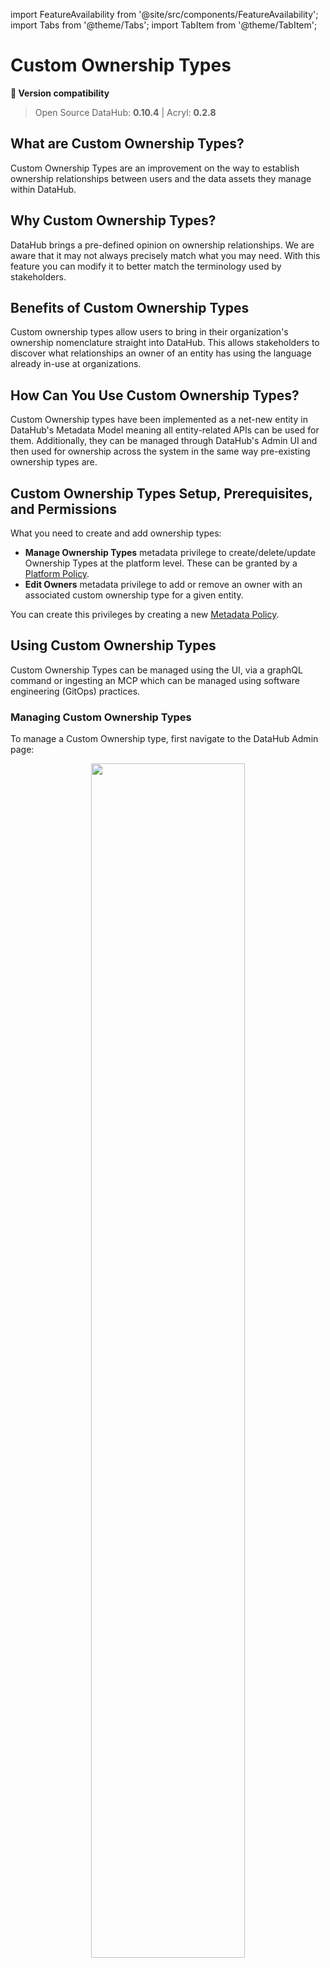 import FeatureAvailability from '@site/src/components/FeatureAvailability';
import Tabs from '@theme/Tabs';
import TabItem from '@theme/TabItem';

# Custom Ownership Types

<FeatureAvailability/>

**🤝 Version compatibility**
> Open Source DataHub: **0.10.4** | Acryl: **0.2.8**

## What are Custom Ownership Types?
Custom Ownership Types are an improvement on the way to establish ownership relationships between users and the data assets they manage within DataHub.

## Why Custom Ownership Types?
DataHub brings a pre-defined opinion on ownership relationships. We are aware that it may not always precisely match what you may need. 
With this feature you can modify it to better match the terminology used by stakeholders.


## Benefits of Custom Ownership Types
Custom ownership types allow users to bring in their organization's ownership nomenclature straight into DataHub.
This allows stakeholders to discover what relationships an owner of an entity has using the language already in-use at organizations.

## How Can You Use Custom Ownership Types?
Custom Ownership types have been implemented as a net-new entity in DataHub's Metadata Model meaning all entity-related APIs can be used for them.
Additionally, they can be managed through DataHub's Admin UI and then used for ownership across the system in the same way pre-existing ownership types are.

## Custom Ownership Types Setup, Prerequisites, and Permissions

What you need to create and add ownership types:

* **Manage Ownership Types** metadata privilege to create/delete/update Ownership Types at the platform level. These can be granted by a [Platform Policy](./../authorization/policies.md#platform-policies).
* **Edit Owners** metadata privilege to add or remove an owner with an associated custom ownership type for a given entity.

You can create this privileges by creating a new [Metadata Policy](./../authorization/policies.md#metadata-policies).

## Using Custom Ownership Types

Custom Ownership Types can be managed using the UI, via a graphQL command or ingesting an MCP which can be managed using software engineering (GitOps) practices.

### Managing Custom Ownership Types

<Tabs>
  <TabItem value="ui" label="UI" default>

To manage a Custom Ownership type, first navigate to the DataHub Admin page:
<p></p>

<p align="center">
    <img width="70%" src="https://raw.githubusercontent.com/datahub-project/static-assets/main/imgs/ownership/manage-view.png" />
</p>
    
Then navigate to the `Ownership Types` tab under the `Management` section.

To create a new type simply click '+ Create new Ownership Type'.

This will open a new modal where you can configure your Ownership Type.

Inside the form, you can choose a name for your Ownership Type. You can also add descriptions for your ownership types to help other users more easily understand their meaning. 

Don't worry, this can be changed later.
    
<p align="center">
    <img width="70%" src="https://raw.githubusercontent.com/datahub-project/static-assets/main/imgs/ownership/ownership-type-create.png" />
</p>
    
Once you've chosen a name and a description, click 'Save' to create the new Ownership Type.

You can also edit and delete types in this UI by click on the ellipsis in the management view for the type you wish to change/delete.
  </TabItem>
  <TabItem value="cli" label="CLI" default>
Just like all other DataHub metadata entities DataHub ships with a JSON-based custom ownership type spec, for defining and managing Custom Ownership Types as code.


Here is an example of a custom ownership type named "Architect":

```json
{{ inline /metadata-ingestion/examples/ownership/ownership_type.json show_path_as_comment }}
```

To upload this file to DataHub, use the `datahub` cli via the `ingest` group of commands using the file-based recipe:
```yaml
# see https://datahubproject.io/docs/generated/ingestion/sources/file for complete documentation
source:
  type: "file"
  config:
    # path to json file
    path: "metadata-ingestion/examples/ownership/ownership_type.json"

# see https://datahubproject.io/docs/metadata-ingestion/sink_docs/datahub for complete documentation
sink:
  type: "datahub-rest"
  config:
    server: "http://localhost:9002/api/gms"
```

Finally running

```shell
datahub ingest -c recipe.yaml
```

For any update you wish to do, simply update the json file and re-ingest via the cli.

To delete the ownership type, simply run a [delete command](../how/delete-metadata.md#soft-delete-the-default) for the urn of the ownership type in question, in this case `urn:li:ownershipType:architect`.

  </TabItem>  
  <TabItem value="graphql" label="GraphQL" default>

You can also create/update/delete custom ownership types using DataHub's built-in [`GraphiQL` editor](../api/graphql/how-to-set-up-graphql.md#graphql-explorer-graphiql):

```json
mutation {
  createOwnershipType(
    input: {
      name: "Architect"
      description: "Technical person responsible for the asset"
    }
  ) {
    urn
    type
    info {
      name
    	description
    }
  }
}
```

If you see the following response, the operation was successful:

```json
{
  "data": {
    "createOwnershipType": {
      "urn": "urn:li:ownershipType:ccf9aa80-e3f3-4620-93a1-8d4a2ceaf5de",
      "type": "CUSTOM_OWNERSHIP_TYPE",
      "status": null,
      "info": {
        "name": "Architect",
        "description": "Technical person responsible for the asset",
        "created": null,
        "lastModified": null
      }
    }
  },
  "extensions": {}
}
```

There are also `updateOwnershipType`, `deleteOwnershipType` and `listOwnershipTypes` endpoints for CRUD operations. 

Feel free to read our [GraphQL reference documentation](../api/graphql/overview.md) on these endpoints.
  </TabItem>
</Tabs>


### Assigning a Custom Ownership Type to an Entity (UI)

You can assign an owner with a custom ownership type to an entity either using the Entity's page as the starting point.

On an Entity's profile page, use the right sidebar to locate the Owners section. 

<p align="center">
  <img width="70%"  src="https://raw.githubusercontent.com/datahub-project/static-assets/main/imgs/ownership/ownership-type-set-part1.png" />
</p>

Click 'Add Owners', select the owner you want and then search for the Custom Ownership Type you'd like to add this asset to. When you're done, click 'Add'.

<p align="center">
  <img width="70%"  src="https://raw.githubusercontent.com/datahub-project/static-assets/main/imgs/ownership/ownership-type-set-part2.png" />
</p>

To remove ownership from an asset, click the 'x' icon on the Owner label.


> Notice: Adding or removing an Owner to an asset requires the `Edit Owners` Metadata Privilege, which can be granted
> by a [Policy](./../authorization/policies.md).



